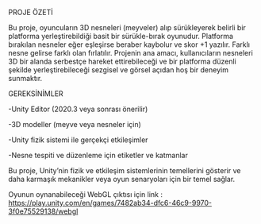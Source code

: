 PROJE ÖZETİ

Bu proje, oyuncuların 3D nesneleri (meyveler) alıp sürükleyerek belirli bir platforma yerleştirebildiği basit bir sürükle-bırak oyunudur. Platforma bırakılan nesneler eğer eşleşirse beraber kaybolur ve skor +1 yazılır. Farklı nesne gelirse farklı olan fırlatılır. Projenin ana amacı, kullanıcıların nesneleri 3D bir alanda serbestçe hareket ettirebileceği ve bir platforma düzenli şekilde yerleştirebileceği sezgisel ve görsel açıdan hoş bir deneyim sunmaktır.



GEREKSİNİMLER

-Unity Editor (2020.3 veya sonrası önerilir)

-3D modeller (meyve veya nesneler için)

-Unity fizik sistemi ile gerçekçi etkileşimler

-Nesne tespiti ve düzenleme için etiketler ve katmanlar

Bu proje, Unity’nin fizik ve etkileşim sistemlerinin temellerini gösterir ve daha karmaşık mekanikler veya oyun senaryoları için bir temel sağlar.

Oyunun oynanabileceği WebGL çıktısı için link :  https://play.unity.com/en/games/7482ab34-dfc6-46c9-9970-3f0e75529138/webgl
